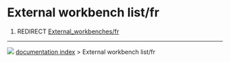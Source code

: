 # External workbench list/fr
1.  REDIRECT [External\_workbenches/fr](External_workbenches/fr.md)



---
![](images/Right_arrow.png) [documentation index](../README.md) > External workbench list/fr

